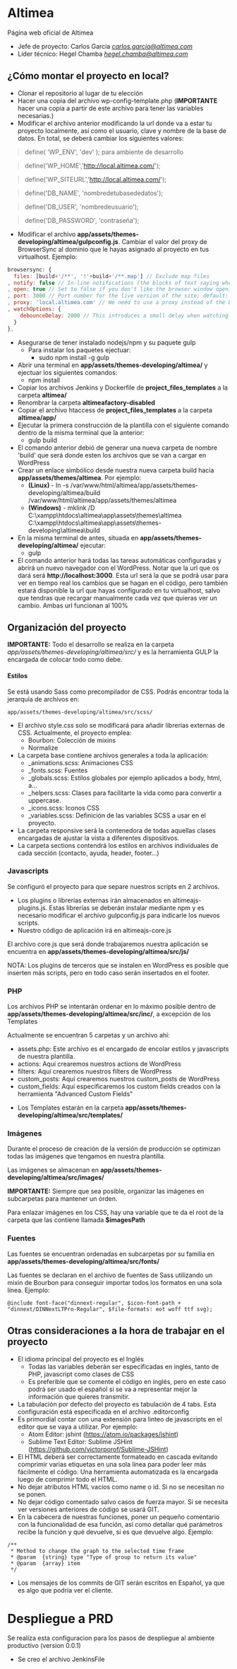 # Altimea
Página web oficial de Altimea

* Jefe de proyecto: Carlos García *<carlos.garcia@altimea.com>*
* Líder técnico: Hegel Chamba *<hegel.chamba@altimea.com>*

## ¿Cómo montar el proyecto en local?
* Clonar el repositorio al lugar de tu elección
* Hacer una copia del archivo wp-config-template.php (**IMPORTANTE** hacer una copia a partir de este archivo para tener las variables necesarias.)
* Modificar el archivo anterior modificando la url donde va a estar tu proyecto localmente, así como el usuario, clave y nombre de la base de datos. En total, se deberá cambiar los siguientes valores:

>define( 'WP_ENV', 'dev' ); para ambiente de desarrollo

>define('WP_HOME','http://local.altimea.com/');

>define('WP_SITEURL','http://local.altimea.com/');

>define('DB_NAME', 'nombredetubasededatos');

>define('DB_USER', 'nombredeusuario');

>define('DB_PASSWORD', 'contraseña');

* Modificar el archivo **app/assets/themes-developing/altimea/gulpconfig.js**. Cambiar el valor del proxy de BrowserSync al dominio que le hayas asignado al proyecto en tus virtualhost. Ejemplo:

```javascript
browsersync: {
  files: [build+'/**', '!'+build+'/**.map'] // Exclude map files
, notify: false // In-line notifications (the blocks of text saying whether you are connected to the BrowserSync server or not)
, open: true // Set to false if you don't like the browser window opening automatically
, port: 3000 // Port number for the live version of the site; default: 3000
, proxy: 'local.altimea.com' // We need to use a proxy instead of the built-in server because WordPress has to do some server-side rendering for the theme to work
, watchOptions: {
    debounceDelay: 2000 // This introduces a small delay when watching for file change events to avoid triggering too many reloads
  }
},
```
* Asegurarse de tener instalado nodejs/npm y su paquete gulp
    * Para instalar los paquetes ejectuar:
        * sudo npm install -g gulp
* Abrir una terminal en **app/assets/themes-developing/altimea/** y ejectuar los siguientes comandos:
    * npm install
* Copiar los archivos Jenkins y Dockerfile de **project_files_templates** a la carpeta **altimea/**
* Renombrar la carpeta **altimeafactory-disabled**
* Copiar el archivo htaccess de **project_files_templates** a la carpeta **altimea/app/**
* Ejecutar la primera construcción de la plantilla con el siguiente comando dentro de la misma terminal que la anterior:
    * gulp build
* El comando anterior debió de generar una nueva carpeta de nombre 'build' que será donde esten los archivos que se van a cargar en WordPress
* Crear un enlace simbólico desde nuestra nueva carpeta build hacia **app/assets/themes/altimea**. Por ejemplo:
    * **(Linux)** - ln -s /var/www/html/altimea/app/assets/themes-developing/altimea/build /var/www/html/altimea/app/assets/themes/altimea
    * **(Windows)** - mklink /D C:\xampp\htdocs\altimea\app\assets\themes\altimea C:\xampp\htdocs\altimea\app\assets\themes-developing\altimea\build
* En la misma terminal de antes, situada en **app/assets/themes-developing/altimea/** ejecutar:
    * gulp
* El comando anterior hará todas las tareas automáticas configuradas y abrirá un nuevo navegador con el WordPress. Notar que la url que os dará será **http://localhost:3000**. Esta url será la que se podrá usar para ver en tiempo real los cambios que se hagan en el código, pero también estará disponible la url que hayas configurado en tu virtualhost, salvo que tendras que recargar manualmente cada vez que quieras ver un cambio. Ambas url funcionan al 100%


## Organización del proyecto
**IMPORTANTE:** Todo el desarrollo se realiza en la carpeta *app/assets/themes-developing/altimea/src/* y es la herramienta GULP la encargada de colocar todo como debe.

#### Estilos
Se está usando Sass como precompilador de CSS. Podrás encontrar toda la jerarquía de archivos en:
```
app/assets/themes-developing/altimea/src/scss/
```

* El archivo style.css solo se modificará para añadir librerías externas de CSS. Actualmente, el proyecto emplea:
    * Bourbon: Colección de mixins
    * Normalize
* La carpeta base contiene archivos generales a toda la aplicación:
    * _animations.scss: Animaciones CSS
    * _fonts.scss: Fuentes
    * _globals.scss: Estilos globales por ejemplo aplicados a body, html, a...
    * _helpers.scss: Clases para facilitarte la vida como para convertir a uppercase.
    * _icons.scss: Iconos CSS
    * _variables.scss: Definición de las variables SCSS a usar en el proyecto.
* La carpeta responsive será la contenedora de todas aquellas clases encargadas de ajustar la vista a diferentes dispositivos.
* La carpeta sections contendrá los estilos en archivos individuales de cada sección (contacto, ayuda, header, footer...)

### Javascripts
Se configuró el proyecto para que separe nuestros scripts en 2 archivos.
* Los plugins o librerías externas irán almacenados en altimeajs-plugins.js. Estas librerías se deberán instalar mediante npm y es necesario modificar el archivo gulpconfig.js para indicarle los nuevos scripts.
* Nuestro código de aplicación irá en altimeajs-core.js

El archivo core.js que será donde trabajaremos nuestra aplicación se encuentra en **app/assets/themes-developing/altimea/src/js/**

NOTA: Los plugins de terceros que se instalen en WordPress es posible que inserten más scripts, pero en todo caso serán insertados en el footer.

### PHP
Los archivos PHP se intentarán ordenar en lo máximo posible dentro de **app/assets/themes-developing/altimea/src/inc/**, a excepción de los Templates

Actualmente se encuentran 5 carpetas y un archivo ahí:

* assets.php: Este archivo es el encargado de encolar estilos y javascripts de nuestra plantilla.
* actions: Aquí crearemos nuestros actions de WordPress
* filters: Aquí crearemos nuestros filters de WordPress
* custom_posts: Aquí crearemos nuestros custom_posts de WordPress
* custom_fields: Aquí especificaremos los custom fields creados con la herramienta "Advanced Custom Fields"

- Los Templates estarán en la carpeta **app/assets/themes-developing/altimea/src/templates/**

### Imágenes
Durante el proceso de creación de la versión de producción se optimizan todas las imágenes que tengamos en nuestra plantilla.

Las imágenes se almacenan en **app/assets/themes-developing/altimea/src/images/**

**IMPORTANTE:** Siempre que sea posible, organizar las imágenes en subcarpetas para mantener un órden.

Para enlazar imágenes en los CSS, hay una variable que te da el root de la carpeta que las contiene llamada **$imagesPath**

### Fuentes
Las fuentes se encuentran ordenadas en subcarpetas por su familia en **app/assets/themes-developing/altimea/src/fonts/**

Las fuentes se declaran en el archivo de fuentes de Sass utilizando un mixin de Bourbon para conseguir importar todos los formatos en una sola línea. Ejemplo:

```
@include font-face("dinnext-regular", $icon-font-path + "dinnext/DINNextLTPro-Regular", $file-formats: eot woff ttf svg);
```


## Otras consideraciones a la hora de trabajar en el proyecto

* El idioma principal del proyecto es el Inglés
    * Todas las variables deberán ser especificadas en inglés, tanto de PHP, javascript como clases de CSS
    * Es preferible que se comente el código en inglés, pero en este caso podrá ser usado el español si se va a representar mejor la información que quieres transmitir.
* La tabulación por defecto del proyecto es tabulación de 4 tabs. Esta configuración está especificada en el archivo .editorconfig
* Es primordial contar con una extensión para linteo de javascripts en el editor que se vaya a utilizar. Por ejemplo:
    * Atom Editor: jshint (https://atom.io/packages/jshint)
    * Sublime Text Editor: Sublime JSHint (https://github.com/victorporof/Sublime-JSHint)
* El HTML deberá ser correctamente formateado en cascada evitando comprimir varias etiquetas en una sola línea para poder leer más fácilmente el código. Una herramienta automatizada es la encargada luego de comprimir todo el HTML.
* No dejar atributos HTML vacíos como name o id. Si no se necesitan no se ponen.
* No dejar código comentado salvo casos de fuerza mayor. Si se necesita ver versiones anteriores de código se usará GIT.
* En la cabecera de nuestras funciones, poner un pequeño comentario con la funcionalidad de esa función, así como detallar qué parámetros recibe la función y qué devuelve, si es que devuelve algo. Ejemplo:

```
/**
 * Method to change the graph to the selected time frame
 * @param  {string} type "Type of group to return its value"
 * @param  {array} item
 */
```

* Los mensajes de los commits de GIT serán escritos en Español, ya que es algo que podría ver el cliente.



# Despliegue a PRD
Se realíza esta configuracion para los pasos de despliegue al ambiente productivo (version 0.0.1)
- Se creo el archivo JenkinsFile